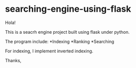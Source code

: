 # searching-engine-using-flask

Hola!

This is a seacrh engine project built using flask under python.

The program include: *Indexing *Ranking *Searching

For indexing, I implement inverted indexing.

Thanks,
